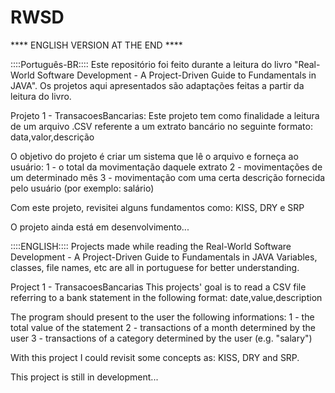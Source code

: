 # RWSD
**** ENGLISH VERSION AT THE END ****

::::Português-BR::::
Este repositório foi feito durante a leitura do livro "Real-World Software Development - A Project-Driven Guide to Fundamentals in JAVA".
Os projetos aqui apresentados são adaptações feitas a partir da leitura do livro.

Projeto 1 - TransacoesBancarias:
Este projeto tem como finalidade a leitura de um arquivo .CSV referente a um extrato bancário no seguinte formato:
data,valor,descrição

O objetivo do projeto é criar um sistema que lê o arquivo e forneça ao usuário:
1 - o total da movimentação daquele extrato
2 - movimentações de um determinado mês
3 - movimentação com uma certa descrição fornecida pelo usuário (por exemplo: salário)

Com este projeto, revisitei alguns fundamentos como:
KISS, DRY e SRP

O projeto ainda está em desenvolvimento...

::::ENGLISH::::
Projects made while reading the Real-World Software Development - A Project-Driven Guide to Fundamentals in JAVA
Variables, classes, file names, etc are all in portuguese for better understanding.

Project 1 - TransacoesBancarias
This projects' goal is to read a CSV file referring to a bank statement in the following format:
date,value,description

The program should present to the user the following informations:
1 - the total value of the statement
2 - transactions of a month determined by the user
3 - transactions of a category determined by the user (e.g. "salary")

With this project I could revisit some concepts as:
KISS, DRY and SRP.

This project is still in development...
